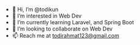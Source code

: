 - 👋 Hi, I’m @todikun
- 👀 I’m interested in Web Dev
- 🌱 I’m currently learning Laravel, and Spring Boot
- 💞️ I’m looking to collaborate on Web Dev
- 📫 Reach me at todirahmat123@gmail.com

<!---
todirahmat/todirahmat is a ✨ special ✨ repository because its `README.md` (this file) appears on your GitHub profile.
You can click the Preview link to take a look at your changes.
--->
